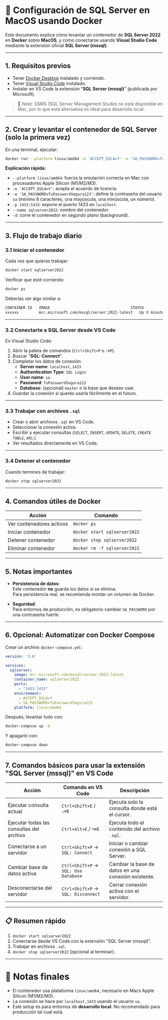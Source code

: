 
# 🚀 Configuración de SQL Server en MacOS usando Docker

Este documento explica cómo levantar un contenedor de **SQL Server 2022** en **Docker** sobre **MacOS**, y cómo conectarse usando **Visual Studio Code** mediante la extensión oficial **SQL Server (mssql)**.

---

## 1. Requisitos previos

- Tener [Docker Desktop](https://www.docker.com/products/docker-desktop/) instalado y corriendo.
- Tener [Visual Studio Code](https://code.visualstudio.com/) instalado.
- Instalar en VS Code la extensión "**SQL Server (mssql)**" (publicada por Microsoft).
> 🧠 *Nota:* SSMS (SQL Server Management Studio) no está disponible en Mac, por lo que esta alternativa es ideal para desarrollo local.

---

## 2. Crear y levantar el contenedor de SQL Server (solo la primera vez)

En una terminal, ejecutar:

```bash
docker run --platform linux/amd64 -e 'ACCEPT_EULA=Y' -e 'SA_PASSWORD=TuPasswordSegura123' -p 1433:1433 --name sqlserver2022 -d mcr.microsoft.com/mssql/server:2022-latest
```

**Explicación rápida:**

- `--platform linux/amd64`: fuerza la emulación correcta en Mac con procesadores Apple Silicon (M1/M2/M3).
- `-e 'ACCEPT_EULA=Y'`: acepta el acuerdo de licencia.
- `-e 'SA_PASSWORD=TuPasswordSegura123'`: define la contraseña del usuario `sa` (mínimo 8 caracteres, una mayúscula, una minúscula, un número).
- `-p 1433:1433`: expone el puerto 1433 en `localhost`.
- `--name sqlserver2022`: nombre del contenedor.
- `-d`: corre el contenedor en segundo plano (background).

---

## 3. Flujo de trabajo diario

### 3.1 Iniciar el contenedor

Cada vez que quieras trabajar:

```bash
docker start sqlserver2022
```

Verificar que esté corriendo:

```bash
docker ps
```

Deberías ver algo similar a:

```bash
CONTAINER ID   IMAGE                                    STATUS          PORTS                    NAMES
xxxxxx         mcr.microsoft.com/mssql/server:2022-latest   Up X minutes   0.0.0.0:1433->1433/tcp   sqlserver2022
```

---

### 3.2 Conectarte a SQL Server desde VS Code

En Visual Studio Code:

1. Abrir la paleta de comandos (`Ctrl+Shift+P` o `⇧⌘P`).
2. Buscar "**SQL: Connect**".
3. Completar los datos de conexión:
   - **Server name**: `localhost,1433`
   - **Authentication Type**: `SQL Login`
   - **User name**: `sa`
   - **Password**: `TuPasswordSegura123`
   - **Database**: (opcional) `master` o la base que desees usar.
4. Guardar la conexión si querés usarla fácilmente en el futuro.

---

### 3.3 Trabajar con archivos `.sql`

- Crear o abrir archivos `.sql` en VS Code.
- Seleccionar la conexión activa.
- Escribir y ejecutar consultas (`SELECT`, `INSERT`, `UPDATE`, `DELETE`, `CREATE TABLE`, etc.).
- Ver resultados directamente en VS Code.

---

### 3.4 Detener el contenedor

Cuando termines de trabajar:

```bash
docker stop sqlserver2022
```

---

## 4. Comandos útiles de Docker

| Acción                   | Comando                            |
|---------------------------|------------------------------------|
| Ver contenedores activos  | `docker ps`                        |
| Iniciar contenedor        | `docker start sqlserver2022`        |
| Detener contenedor        | `docker stop sqlserver2022`         |
| Eliminar contenedor       | `docker rm -f sqlserver2022`        |

---

## 5. Notas importantes

- **Persistencia de datos**:  
  Este contenedor **no** guarda los datos si se elimina.  
  Para persistencia real, se recomienda montar un volumen de Docker.

- **Seguridad**:  
  Para entornos de producción, es obligatorio cambiar `SA_PASSWORD` por una contraseña fuerte.

---

## 6. Opcional: Automatizar con Docker Compose

Crear un archivo `docker-compose.yml`:

```yaml
version: '3.8'

services:
  sqlserver:
    image: mcr.microsoft.com/mssql/server:2022-latest
    container_name: sqlserver2022
    ports:
      - "1433:1433"
    environment:
      - ACCEPT_EULA=Y
      - SA_PASSWORD=TuPasswordSegura123
    platform: linux/amd64
```

Después, levantar todo con:

```bash
docker-compose up -d
```

Y apagarlo con:

```bash
docker-compose down
```

---

## 7. Comandos básicos para usar la extensión "SQL Server (mssql)" en VS Code

| Acción                          | Comando en VS Code                | Descripción                                     |
|----------------------------------|-----------------------------------|-------------------------------------------------|
| Ejecutar consulta actual        | `Ctrl+Shift+E` / `⇧⌘E`             | Ejecuta solo la consulta donde está el cursor.  |
| Ejecutar todas las consultas del archivo | `Ctrl+Alt+E` / `⌥⌘E`      | Ejecuta todo el contenido del archivo `.sql`.   |
| Conectarse a un servidor        | `Ctrl+Shift+P` → `SQL: Connect`   | Iniciar o cambiar conexión a SQL Server.        |
| Cambiar base de datos activa    | `Ctrl+Shift+P` → `SQL: Use Database` | Cambiar la base de datos en una conexión existente. |
| Desconectarse del servidor      | `Ctrl+Shift+P` → `SQL: Disconnect` | Cerrar conexión activa con el servidor.         |

---

## 📋 Resumen rápido

1. `docker start sqlserver2022`
2. Conectarse desde VS Code con la extensión "SQL Server (mssql)".
3. Trabajar en archivos `.sql`.
4. `docker stop sqlserver2022` (opcional al terminar).

---

# 🎯 Notas finales

- El contenedor usa plataforma `linux/amd64`, necesario en Macs Apple Silicon (M1/M2/M3).
- La conexión se hace por `localhost,1433` usando el usuario `sa`.
- Este setup es para entornos de **desarrollo local**. No recomendado para producción tal cual está.
